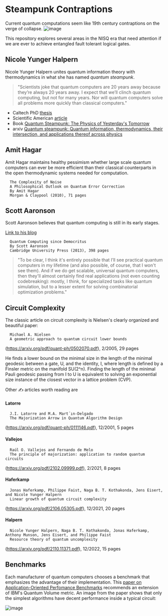 # Steampunk Contraptions
Current quantum computations seem like 19th century contraptions on the verge of collapse. 
![image](https://user-images.githubusercontent.com/40242095/220185444-41421f06-06c4-47c4-b6b0-710e1f480d66.png)

This repository explores several areas in the NISQ era that need attention if we are ever to achieve entangled fault tolerant logical gates.

## Nicole Yunger Halpern
Nicole Yunger Halpern unites quantum information theory with thermodynamics in what she has named *quantum steampunk*.

> "Scientists joke that quantum computers are 20 years away because they’re always 20 years away. I expect that we’ll clinch quantum computing, but not for many years. Nor will quantum computers solve all problems more quickly than classical computers."

- Caltech PhD [thesis](https://thesis.library.caltech.edu/10942/)
- Scientific American [article](https://www.scientificamerican.com/article/quantum-steampunk-19th-century-science-meets-technology-of-today/)
- Book [Quantum Steampunk: The Physics of Yesterday's Tomorrow](https://www.press.jhu.edu/books/title/12750/quantum-steampunk)
- arxiv [Quantum steampunk: Quantum information, thermodynamics, their intersection, and applications thereof across physics](https://arxiv.org/abs/1807.09786)

## Amit Hagar
Amit Hagar maintains healthy pessimism whether large scale quantum computers can ever be more efficient than their classical counterparts in the open thermodynamic systems needed for computation.
```
  The Complexity of Noise
  A Philosophical Outlook on Quantum Error Correction
  By Amit Hagar
  Morgan & Claypool (2010), 71 pages
```

## Scott Aaronson
Scott Aaronson believes that quantum computing is still in its early stages.

[Link to his blog](https://scottaaronson.blog)

```
  Quantum Computing since Democritus
  By Scott Aaronson
  Cambridge University Press (2013), 398 pages
```

> "To be clear, I think it's entirely possible that I’ll see practical quantum computers in my lifetime (and also possible, of course, that I won't see them). And if we do get scalable, universal quantum computers, then they'll almost certainly find real applications (not even counting codebreaking): mostly, I think, for specialized tasks like quantum simulation, but to a lesser extent for solving combinatorial optimization problems."


## Circuit Complexity

The classic article on circuit complexity is Nielsen's clearly organized and beautiful paper:
```
  Michael A. Nielsen
  A geometric approach to quantum circuit lower bounds
```

(https://arxiv.org/pdf/quant-ph/0502070.pdf), 2/2005, 29 pages

He finds a lower bound on the minimal size in the length of the minimal geodesic between a gate, U, and the identity, I, where length is defined by a Finsler metric on the manifold SU(2^n). Finding the length of the minimal Pauli geodesic passing from I to U is
equivalent to solving an exponential size instance of the closest vector in a lattice problem (CVP).

Other ✍️ articles worth reading are

#### Latorre
```
  J.I. Latorre and M.A. Mart´ın-Delgado
  The Majorization Arrow in Quantum Algorithm Design
```

(https://arxiv.org/pdf/quant-ph/0111146.pdf), 12/2001, 5 pages

####  Vallejos
```
  Raúl O. Vallejos and Fernando de Melo
  The principle of majorization: application to random quantum circuits
```

(https://arxiv.org/pdf/2102.09999.pdf), 2/2021, 8 pages

####  Haferkamp
```
  Jonas Haferkamp, Philippe Faist, Naga B. T. Kothakonda, Jens Eisert, and Nicole Yunger Halpern
  Linear growth of quantum circuit complexity
```

(https://arxiv.org/pdf/2106.05305.pdf), 12/2021, 20 pages

#### Halpern
```
  Nicole Yunger Halpern, Naga B. T. Kothakonda, Jonas Haferkamp, Anthony Munson, Jens Eisert, and Philippe Faist
  Resource theory of quantum uncomplexity
```

(https://arxiv.org/pdf/2110.11371.pdf), 12/2022, 15 pages

## Benchmarks
Each manufacturer of quantum computers chooses a benchmark that emphasizes the advantage of their implementation.
This [paper on Application-Oriented Perfomance Benchmarks](https://arxiv.org/pdf/2110.03137.pdf)
recommends an extension of IBM's Quantum Volume metric. An image from the paper shows that only the simplest algorithms have decent performance
inside a typical circuit:

![image](https://user-images.githubusercontent.com/40242095/220201162-160d6f94-9add-4bc1-a8bf-568feabb52e8.png)

